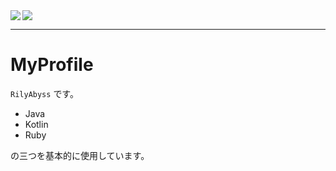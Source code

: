 <img src="https://github-readme-stats.vercel.app/api?username=RilyAbyssD&count_private=true&show_icons=true" align="left" />
<img src="https://github-readme-stats.vercel.app/api/top-langs/?username=RilyAbyssD" />

---

# MyProfile

```RilyAbyss``` です。

- Java
- Kotlin
- Ruby

の三つを基本的に使用しています。
